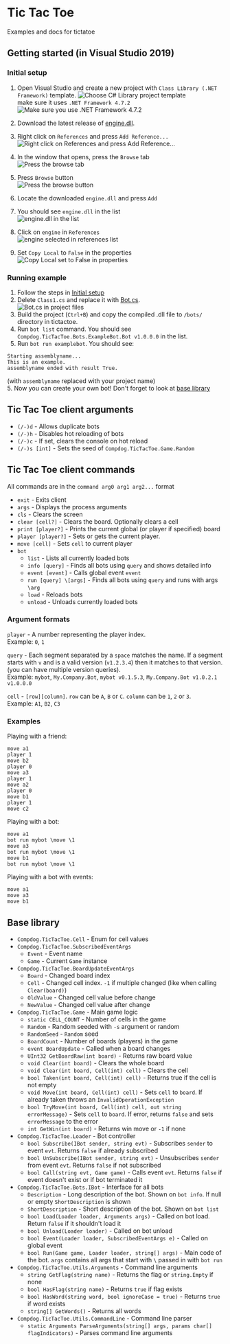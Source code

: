 # Tic Tac Toe
Examples and docs for tictatoe

## Getting started (in Visual Studio 2019)

### Initial setup
1. Open Visual Studio and create a new project with `Class Library (.NET Framework)` template.
![Choose C# Library project template]  
make sure it uses `.NET Framework 4.7.2`
![Make sure you use .NET Framework 4.7.2]

2. Download the latest release of [engine.dll].
3. Right click on `References` and press `Add Reference...`  
![Right click on References and press Add Reference...]  
4. In the window that opens, press the `Browse` tab  
![Press the browse tab]  
5. Press `Browse` button  
![Press the browse button]  
6. Locate the downloaded `engine.dll` and press `Add`
7. You should see `engine.dll` in the list  
![engine.dll in the list]  
8. Click on `engine` in `References`  
![engine selected in references list]  
9. Set `Copy Local` to `False` in the properties  
![Copy Local set to False in properties]


### Running example
1. Follow the steps in [Initial setup](#initial-setup)
2. Delete `Class1.cs` and replace it with [Bot.cs].  
![Bot.cs in project files]  
4. Build the project (`Ctrl+B`) and copy the compiled .dll file to `/bots/` directory in tictactoe.
5. Run `bot list` command. You should see `Compdog.TicTacToe.Bots.ExampleBot.Bot v1.0.0.0` in the list.
6. Run `bot run examplebot`. You should see:
```
Starting assemblyname...
This is an example.
assemblyname ended with result True.
```
(with `assemblyname` replaced with your project name)  
5. Now you can create your own bot! Don't forget to look at [base library](#base-library)

## Tic Tac Toe client arguments
- `(/-)d` - Allows duplicate bots
- `(/-)h` - Disables hot reloading of bots
- `(/-)c` - If set, clears the console on hot reload
- `(/-)s [int]` - Sets the seed of `Compdog.TicTacToe.Game.Random`

## Tic Tac Toe client commands
All commands are in the `command arg0 arg1 arg2...` format

- `exit` - Exits client
- `args` - Displays the process arguments
- `cls` - Clears the screen
- `clear [cell?]` - Clears the board. Optionally clears a cell
- `print [player?]` - Prints the current global (or player if specified) board
- `player [player?]` - Sets or gets the current player.
- `move [cell]` - Sets `cell` to current player
- `bot`
  - `list` - Lists all currently loaded bots
  - `info [query]` - Finds all bots using `query` and shows detailed info
  - `event [event]` - Calls global event `event`
  - `run [query] \[args]` - Finds all bots using `query` and runs with args `\arg`
  - `load` - Reloads bots
  - `unload` - Unloads currently loaded bots
 
 ### Argument formats
 `player` - A number representing the player index.  
 Example: `0`, `1`  
 
 `query` - Each segment separated by a `space` matches the name. If a segment starts with `v` and is a valid version (`v1.2.3.4`) then it matches to that version. (you can have multiple version queries).  
 Example: `mybot`, `My.Company.Bot`, `mybot v0.1.5.3`, `My.Company.Bot v1.0.2.1 v1.0.0.0`  
 
 `cell` - `[row][column]`. `row` can be `A`, `B` or `C`. `column` can be `1`, `2` or `3`.  
 Example: `A1`, `B2`, `C3`  
 
### Examples
Playing with a friend:
```
move a1
player 1
move b2
player 0
move a3
player 1
move a2
player 0
move b1
player 1
move c2
```

Playing with a bot:
```
move a1
bot run mybot \move \1
move a3
bot run mybot \move \1
move b1
bot run mybot \move \1
```

Playing with a bot with events:
```
move a1
move a3
move b1
```

## Base library
- `Compdog.TicTacToe.Cell` - Enum for cell values
- `Compdog.TicTacToe.SubscribedEventArgs`
  - `Event` - Event name
  - `Game` - Current `Game` instance
- `Compdog.TicTacToe.BoardUpdateEventArgs`
  - `Board` - Changed board index
  - `Cell` - Changed cell index. `-1` if multiple changed (like when calling `Clear(board)`)
  - `OldValue` - Changed cell value before change
  - `NewValue` - Changed cell value after change
- `Compdog.TicTacToe.Game` - Main game logic
  - `static CELL_COUNT` - Number of cells in the game
  - `Random` - Random seeded with `-s` argument or random
  - `RandomSeed` - `Random` seed
  - `BoardCount` - Number of boards (players) in the game
  - `event BoardUpdate` - Called when a board changes
  - `UInt32 GetBoardRaw(int board)` - Returns raw board value
  - `void Clear(int board)` - Clears the whole board
  - `void Clear(int board, Cell(int) cell)` - Clears the cell
  - `bool Taken(int board, Cell(int) cell)` - Returns true if the cell is not empty
  - `void Move(int board, Cell(int) cell)` - Sets `cell` to `board`. If already taken throws an `InvalidOperationException`
  - `bool TryMove(int board, Cell(int) cell, out string errorMessage)` - Sets `cell` to `board`. If error, returns `false` and sets `errorMessage` to the error
  - `int GetWin(int board)` - Returns win move or `-1` if none
- `Compdog.TicTacToe.Loader` - Bot controller
  - `bool Subscribe(IBot sender, string evt)` - Subscribes `sender` to event `evt`. Returns `false` if already subscribed
  - `bool UnSubscribe(IBot sender, string evt)` - Unsubscribes `sender` from event `evt`. Returns `false` if not subscribed
  - `bool Call(string evt, Game game)` - Calls event `evt`. Returns `false` if event doesn't exist or if bot terminated it
- `Compdog.TicTacToe.Bots.IBot` - Interface for all bots
  - `Description` - Long description of the bot. Shown on `bot info`. If null or empty `ShortDescription` is shown
  - `ShortDescription` - Short description of the bot. Shown on `bot list`
  - `bool Load(Loader loader, Arguments args)` - Called on bot load. Return `false` if it shouldn't load it
  - `bool Unload(Loader loader)` - Called on bot unload
  - `bool Event(Loader loader, SubscribedEventArgs e)` - Called on global event
  - `bool Run(Game game, Loader loader, string[] args)` - Main code of the bot. `args` contains all args that start with `\` passed in with `bot run`
- `Compdog.TicTacToe.Utils.Arguments` - Command line arguments
  - `string GetFlag(string name)` - Returns the flag or `string.Empty` if none
  - `bool HasFlag(string name)` - Returns `true` if flag exists
  - `bool HasWord(string word, bool ignoreCase = true)` - Returns `true` if word exists
  - `string[] GetWords()` - Returns all words
- `Compdog.TicTacToe.Utils.CommandLine` - Command line parser
  - `static Arguments ParseArguments(string[] args, params char[] flagIndicators)` - Parses command line arguments


[engine.dll]: https://github.com/Compdog-inc/tic-tac-toe/releases/latest
[Bot.cs]: https://github.com/Compdog-inc/tic-tac-toe/blob/main/examples/Bot.cs

[Choose C# Library project template]: https://user-images.githubusercontent.com/66779418/133610967-cb1d3ef1-1a9c-454e-adaa-36c048ce5bd7.png
[Make sure you use .NET Framework 4.7.2]: https://user-images.githubusercontent.com/66779418/133611204-95efa064-58c3-4416-bdc9-67ba96177455.png
[Right click on References and press Add Reference...]: https://user-images.githubusercontent.com/66779418/133611693-49886db7-dc62-402d-a166-8257288e55c6.png
[Press the browse tab]: https://user-images.githubusercontent.com/66779418/133612454-1ce752a6-4c25-4068-bce1-888c93d1c94a.png
[Press the browse button]: https://user-images.githubusercontent.com/66779418/133612364-8694d81b-3600-454f-a840-5bb8524546d0.png
[engine.dll in the list]: https://user-images.githubusercontent.com/66779418/133612588-f82c34cc-5cd4-4930-aead-b7d6e6c2e8ee.png
[engine selected in references list]: https://user-images.githubusercontent.com/66779418/133612620-5a2004d2-a59d-4427-ae86-36cc41ca982a.png
[Copy Local set to False in properties]: https://user-images.githubusercontent.com/66779418/133612646-75afe3ba-4b4f-4412-bfb0-dd04dde1e3ac.png
[Bot.cs in project files]: https://user-images.githubusercontent.com/66779418/133613953-60929397-739c-4091-b65e-eeeddf610a65.png
